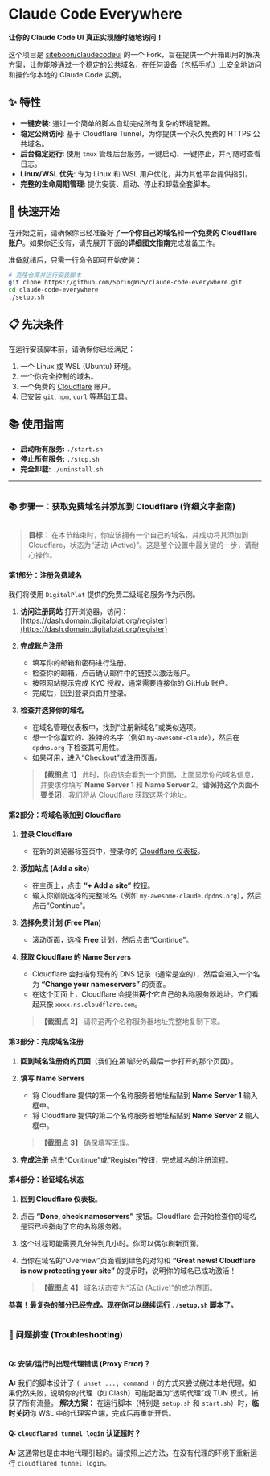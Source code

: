 # Claude Code Everywhere

**让你的 Claude Code UI 真正实现随时随地访问！**

这个项目是 [siteboon/claudecodeui](https://github.com/siteboon/claudecodeui) 的一个 Fork，旨在提供一个开箱即用的解决方案，让你能够通过一个稳定的公共域名，在任何设备（包括手机）上安全地访问和操作你本地的 Claude Code 实例。

## ✨ 特性

-   **一键安装**: 通过一个简单的脚本自动完成所有复杂的环境配置。
-   **稳定公网访问**: 基于 Cloudflare Tunnel，为你提供一个永久免费的 HTTPS 公共域名。
-   **后台稳定运行**: 使用 `tmux` 管理后台服务，一键启动、一键停止，并可随时查看日志。
-   **Linux/WSL 优先**: 专为 Linux 和 WSL 用户优化，并为其他平台提供指引。
-   **完整的生命周期管理**: 提供安装、启动、停止和卸载全套脚本。

## 🚀 快速开始

在开始之前，请确保你已经准备好了**一个你自己的域名**和**一个免费的 Cloudflare 账户**。如果你还没有，请先展开下面的**详细图文指南**完成准备工作。

准备就绪后，只需一行命令即可开始安装：

```bash
# 克隆仓库并运行安装脚本
git clone https://github.com/SpringWu5/claude-code-everywhere.git
cd claude-code-everywhere
./setup.sh
```

## 📋 先决条件

在运行安装脚本前，请确保你已经满足：

1.  一个 Linux 或 WSL (Ubuntu) 环境。
2.  一个你完全控制的域名。
3.  一个免费的 [Cloudflare](https://dash.cloudflare.com/) 账户。
4.  已安装 `git`, `npm`, `curl` 等基础工具。

## 📚 使用指南

-   **启动所有服务:** `./start.sh`
-   **停止所有服务:** `./stop.sh`
-   **完全卸载:** `./uninstall.sh`

---

<summary>
<h3 style="display: inline-block;">📚 步骤一：获取免费域名并添加到 Cloudflare (详细文字指南)</h3>
</summary>

> **目标：** 在本节结束时，你应该拥有一个自己的域名，并成功将其添加到 Cloudflare，状态为“活动 (Active)”。这是整个设置中最关键的一步，请耐心操作。

#### 第1部分：注册免费域名

我们将使用 `DigitalPlat` 提供的免费二级域名服务作为示例。

1.  **访问注册网站**
    打开浏览器，访问：[https://dash.domain.digitalplat.org/register](https://dash.domain.digitalplat.org/register)

2.  **完成账户注册**
    *   填写你的邮箱和密码进行注册。
    *   检查你的邮箱，点击确认邮件中的链接以激活账户。
    *   按照网站提示完成 KYC 授权，通常需要连接你的 GitHub 账户。
    *   完成后，回到登录页面并登录。

3.  **检查并选择你的域名**
    *   在域名管理仪表板中，找到“注册新域名”或类似选项。
    *   想一个你喜欢的、独特的名字（例如 `my-awesome-claude`），然后在 `dpdns.org` 下检查其可用性。
    *   如果可用，进入“Checkout”或注册页面。

    > **【截图点 1】** 此时，你应该会看到一个页面，上面显示你的域名信息，并要求你填写 **Name Server 1** 和 **Name Server 2**。**请保持这个页面不要关闭**，我们将从 Cloudflare 获取这两个地址。

#### 第2部分：将域名添加到 Cloudflare

1.  **登录 Cloudflare**
    * 在新的浏览器标签页中，登录你的 [Cloudflare 仪表板](https://dash.cloudflare.com/)。

2.  **添加站点 (Add a site)**
    *   在主页上，点击 **“+ Add a site”** 按钮。
    *   输入你刚刚选择的完整域名（例如 `my-awesome-claude.dpdns.org`），然后点击“Continue”。

3.  **选择免费计划 (Free Plan)**
    *   滚动页面，选择 **Free** 计划，然后点击“Continue”。

4.  **获取 Cloudflare 的 Name Servers**
    *   Cloudflare 会扫描你现有的 DNS 记录（通常是空的），然后会进入一个名为 **“Change your nameservers”** 的页面。
    *   在这个页面上，Cloudflare 会提供**两个**它自己的名称服务器地址。它们看起来像 `xxxx.ns.cloudflare.com`。

    > **【截图点 2】** 请将这两个名称服务器地址完整地复制下来。

#### 第3部分：完成域名注册

1.  **回到域名注册商的页面**（我们在第1部分的最后一步打开的那个页面）。

2.  **填写 Name Servers**
    *   将 Cloudflare 提供的第一个名称服务器地址粘贴到 **Name Server 1** 输入框中。
    *   将 Cloudflare 提供的第二个名称服务器地址粘贴到 **Name Server 2** 输入框中。

    > **【截图点 3】** 确保填写无误。

3.  **完成注册**
    点击“Continue”或“Register”按钮，完成域名的注册流程。

#### 第4部分：验证域名状态

1.  **回到 Cloudflare 仪表板**。
2.  点击 **“Done, check nameservers”** 按钮。Cloudflare 会开始检查你的域名是否已经指向了它的名称服务器。
3.  这个过程可能需要几分钟到几小时。你可以偶尔刷新页面。
4.  当你在域名的“Overview”页面看到绿色的对勾和 **“Great news! Cloudflare is now protecting your site”** 的提示时，说明你的域名已成功激活！

    > **【截图点 4】** 域名状态变为“活动 (Active)”的成功界面。

**恭喜！最复杂的部分已经完成。现在你可以继续运行 `./setup.sh` 脚本了。**


<summary>
<h3 style="display: inline-block;">🔧 问题排查 (Troubleshooting)</h3>
</summary>

#### Q: 安装/运行时出现代理错误 (Proxy Error)？

**A:** 我们的脚本设计了 `( unset ...; command )` 的方式来尝试绕过本地代理。如果仍然失败，说明你的代理（如 Clash）可能配置为“透明代理”或 TUN 模式，捕获了所有流量。
**解决方案：** 在运行脚本（特别是 `setup.sh` 和 `start.sh`）时，**临时关闭**你 WSL 中的代理客户端，完成后再重新开启。

#### Q: `cloudflared tunnel login` 认证超时？

**A:** 这通常也是由本地代理引起的。请按照上述方法，在没有代理的环境下重新运行 `cloudflared tunnel login`。
